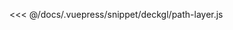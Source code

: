 <ClientOnly>
  <common-code-view name="deckgl-path-layer" :is-code-view="false"/>
</ClientOnly>

<<< @/docs/.vuepress/snippet/deckgl/path-layer.js
